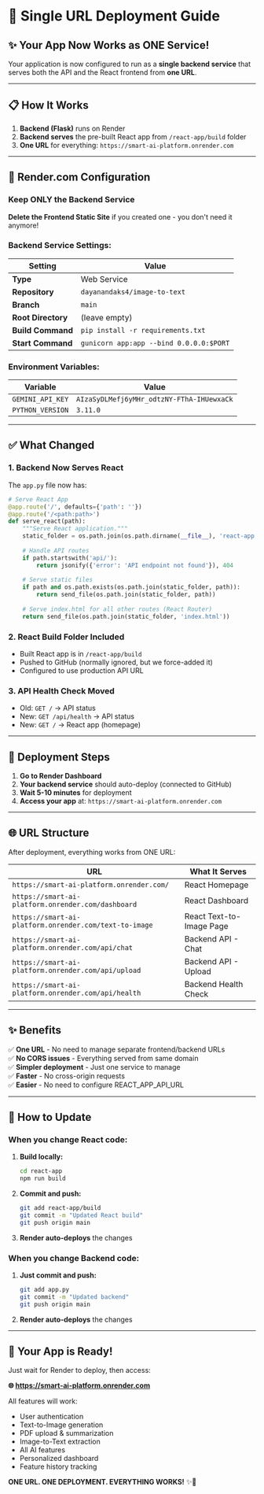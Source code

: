# 🚀 Single URL Deployment Guide

## ✨ Your App Now Works as ONE Service!

Your application is now configured to run as a **single backend service** that serves both the API and the React frontend from **one URL**.

---

## 📋 How It Works

1. **Backend (Flask)** runs on Render
2. **Backend serves** the pre-built React app from `/react-app/build` folder
3. **One URL** for everything: `https://smart-ai-platform.onrender.com`

---

## 🔧 Render.com Configuration

### **Keep ONLY the Backend Service**

**Delete the Frontend Static Site** if you created one - you don't need it anymore!

### **Backend Service Settings:**

| Setting | Value |
|---------|-------|
| **Type** | Web Service |
| **Repository** | `dayanandaks4/image-to-text` |
| **Branch** | `main` |
| **Root Directory** | (leave empty) |
| **Build Command** | `pip install -r requirements.txt` |
| **Start Command** | `gunicorn app:app --bind 0.0.0.0:$PORT` |

### **Environment Variables:**

| Variable | Value |
|----------|-------|
| `GEMINI_API_KEY` | `AIzaSyDLMefj6yMHr_odtzNY-FThA-IHUewxaCk` |
| `PYTHON_VERSION` | `3.11.0` |

---

## ✅ What Changed

### **1. Backend Now Serves React**

The `app.py` file now has:

```python
# Serve React App
@app.route('/', defaults={'path': ''})
@app.route('/<path:path>')
def serve_react(path):
    """Serve React application."""
    static_folder = os.path.join(os.path.dirname(__file__), 'react-app', 'build')
    
    # Handle API routes
    if path.startswith('api/'):
        return jsonify({'error': 'API endpoint not found'}), 404
    
    # Serve static files
    if path and os.path.exists(os.path.join(static_folder, path)):
        return send_file(os.path.join(static_folder, path))
    
    # Serve index.html for all other routes (React Router)
    return send_file(os.path.join(static_folder, 'index.html'))
```

### **2. React Build Folder Included**

- Built React app is in `/react-app/build`
- Pushed to GitHub (normally ignored, but we force-added it)
- Configured to use production API URL

### **3. API Health Check Moved**

- Old: `GET /` → API status
- New: `GET /api/health` → API status
- New: `GET /` → React app (homepage)

---

## 🎯 Deployment Steps

1. **Go to Render Dashboard**
2. **Your backend service** should auto-deploy (connected to GitHub)
3. **Wait 5-10 minutes** for deployment
4. **Access your app** at: `https://smart-ai-platform.onrender.com`

---

## 🌐 URL Structure

After deployment, everything works from ONE URL:

| URL | What It Serves |
|-----|----------------|
| `https://smart-ai-platform.onrender.com/` | React Homepage |
| `https://smart-ai-platform.onrender.com/dashboard` | React Dashboard |
| `https://smart-ai-platform.onrender.com/text-to-image` | React Text-to-Image Page |
| `https://smart-ai-platform.onrender.com/api/chat` | Backend API - Chat |
| `https://smart-ai-platform.onrender.com/api/upload` | Backend API - Upload |
| `https://smart-ai-platform.onrender.com/api/health` | Backend Health Check |

---

## ✨ Benefits

✅ **One URL** - No need to manage separate frontend/backend URLs  
✅ **No CORS issues** - Everything served from same domain  
✅ **Simpler deployment** - Just one service to manage  
✅ **Faster** - No cross-origin requests  
✅ **Easier** - No need to configure REACT_APP_API_URL  

---

## 🔄 How to Update

### **When you change React code:**

1. **Build locally:**
   ```bash
   cd react-app
   npm run build
   ```

2. **Commit and push:**
   ```bash
   git add react-app/build
   git commit -m "Updated React build"
   git push origin main
   ```

3. **Render auto-deploys** the changes

### **When you change Backend code:**

1. **Just commit and push:**
   ```bash
   git add app.py
   git commit -m "Updated backend"
   git push origin main
   ```

2. **Render auto-deploys** the changes

---

## 🎉 Your App is Ready!

Just wait for Render to deploy, then access:

**🌐 https://smart-ai-platform.onrender.com**

All features will work:
- User authentication
- Text-to-Image generation
- PDF upload & summarization
- Image-to-Text extraction
- All AI features
- Personalized dashboard
- Feature history tracking

**ONE URL. ONE DEPLOYMENT. EVERYTHING WORKS!** ✨🚀
